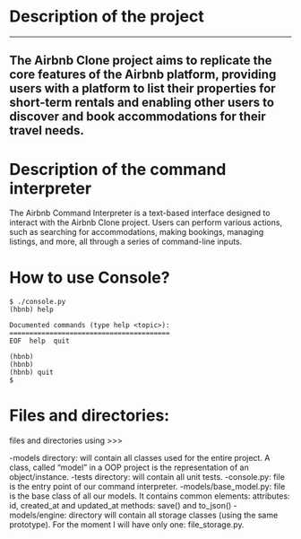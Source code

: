 # Description of the project
----------------------------------------
The Airbnb Clone project aims to replicate the core features of the Airbnb platform,
providing users with a platform to list their properties for short-term rentals
and enabling other users to discover and book accommodations for their travel needs.
---------------------------------------------
# Description of the command interpreter
The Airbnb Command Interpreter is a text-based interface designed to interact
with the Airbnb Clone project. Users can perform various actions,
such as searching for accommodations, making bookings, managing listings, and more,
all through a series of command-line inputs.
# How to use Console?

```
$ ./console.py
(hbnb) help

Documented commands (type help <topic>):
========================================
EOF  help  quit

(hbnb) 
(hbnb) 
(hbnb) quit
$
```

# Files and directories: 
files and directories using >>>

-models directory: will contain all classes used for the entire project. A class, called “model” in a OOP project is the representation of an object/instance.
-tests directory: will contain all unit tests.
-console.py: file is the entry point of our command interpreter.
-models/base_model.py: file is the base class of all our models. It contains common elements:
attributes: id, created_at and updated_at
methods: save() and to_json()
-models/engine: directory will contain all storage classes (using the same prototype). For the moment I will have only one: file_storage.py.
